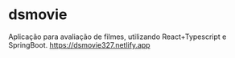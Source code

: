 # dsmovie
Aplicação para avaliação de filmes, utilizando React+Typescript e SpringBoot.
https://dsmovie327.netlify.app

